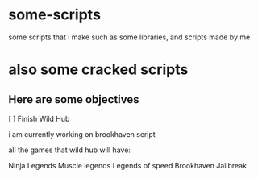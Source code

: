 # some-scripts
some scripts that i make such as some libraries, and scripts made by me

# also some cracked scripts

## Here are some objectives
[ ] Finish Wild Hub

i am currently working on brookhaven script

all the games that wild hub will have:

Ninja Legends
Muscle legends
Legends of speed
Brookhaven
Jailbreak
